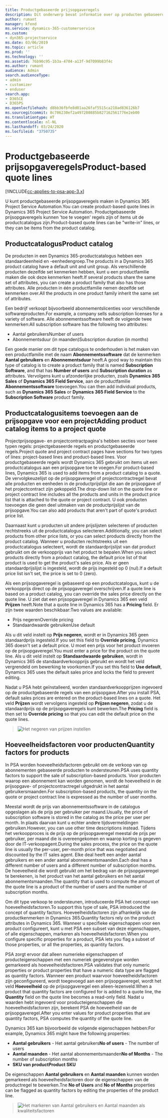 ```yaml
---
title: Productgebaseerde prijsopgaveregels
description: Dit onderwerp bevat informatie over op producten gebaseerde prijsopgaveregels.
author: rumant
manager: kfend
ms.service: dynamics-365-customerservice
ms.custom:
- dyn365-projectservice
ms.date: 03/06/2019
ms.topic: article
ms.prod: ''
ms.technology: ''
ms.assetid: 76b90c95-1b3a-4704-a13f-9d7099b83f4c
ms.author: rumant
audience: Admin
search.audienceType:
- admin
- customizer
- enduser
search.app:
- D365CE
- D365PS
ms.openlocfilehash: d8bb36fbfe8d01aa26faf5515ca218ad836126b7
ms.sourcegitcommit: 8c786230ef2a497280885b827162561776e2eb00
ms.translationtype: HT
ms.contentlocale: nl-NL
ms.lasthandoff: 03/24/2020
ms.locfileid: "3750735"
---
```

# <a name="product-based-quote-lines"></a><span data-ttu-id="dbc17-103">Productgebaseerde prijsopgaveregels</span><span class="sxs-lookup"><span data-stu-id="dbc17-103">Product-based quote lines</span></span>

[!INCLUDE[cc-applies-to-psa-app-3.x](../includes/cc-applies-to-psa-app-3x.md)]


<span data-ttu-id="dbc17-104">U kunt productgebaseerde prijsopgaveregels maken in Dynamics 365 Project Service Automation.</span><span class="sxs-lookup"><span data-stu-id="dbc17-104">You can create product-based quote lines in Dynamics 365 Project Service Automation.</span></span> <span data-ttu-id="dbc17-105">Productgebaseerde prijsopgaveregels kunnen 'toe te voegen' regels zijn of items uit de productcatalogus zijn.</span><span class="sxs-lookup"><span data-stu-id="dbc17-105">Product-based quote lines can be "write-in" lines, or they can be items from the product catalog.</span></span>

## <a name="product-catalog"></a><span data-ttu-id="dbc17-106">Productcatalogus</span><span class="sxs-lookup"><span data-stu-id="dbc17-106">Product catalog</span></span>

<span data-ttu-id="dbc17-107">De producten in een Dynamics 365-productcatalogus hebben een standaardeenheid en -eenhedengroep.</span><span class="sxs-lookup"><span data-stu-id="dbc17-107">The products in a Dynamics 365 product catalog have a default unit and unit group.</span></span> <span data-ttu-id="dbc17-108">Als verschillende producten dezelfde set kenmerken hebben, kunt u een productfamilie maken die ook deze kenmerken heeft.</span><span class="sxs-lookup"><span data-stu-id="dbc17-108">If several products share the same set of attributes, you can create a product family that also has those attributes.</span></span> <span data-ttu-id="dbc17-109">Alle producten in één productfamilie nemen dezelfde set kenmerken over.</span><span class="sxs-lookup"><span data-stu-id="dbc17-109">All the products in one product family inherit the same set of attributes.</span></span>

<span data-ttu-id="dbc17-110">Een bedrijf verkoopt bijvoorbeeld abonnementslicenties voor verschillende softwareproducten.</span><span class="sxs-lookup"><span data-stu-id="dbc17-110">For example, a company sells subscription licenses for a variety of software.</span></span> <span data-ttu-id="dbc17-111">Alle abonnementssoftware heeft de volgende twee kenmerken:</span><span class="sxs-lookup"><span data-stu-id="dbc17-111">All subscription software has the following two attributes:</span></span>

- <span data-ttu-id="dbc17-112">Aantal gebruikers</span><span class="sxs-lookup"><span data-stu-id="dbc17-112">Number of users</span></span> 
- <span data-ttu-id="dbc17-113">Abonnementsduur (in maanden)</span><span class="sxs-lookup"><span data-stu-id="dbc17-113">Subscription duration (in months)</span></span>

<span data-ttu-id="dbc17-114">Een goede manier om dit type catalogus te onderhouden is het maken van een productfamilie met de naam **Abonnementssoftware** dat de kenmerken **Aantal gebruikers** en **Abonnementsduur** heeft.</span><span class="sxs-lookup"><span data-stu-id="dbc17-114">A good way to maintain this type of catalog is to create a product family that is named **Subscription Software**, and that has **Number of users** and **Subscription duration** as attributes.</span></span> <span data-ttu-id="dbc17-115">Vervolgens kunt u afzonderlijke producten, zoals **Dynamics 365 Sales** of **Dynamics 365 Field Service**, aan de productfamilie **Abonnementssoftware** toevoegen.</span><span class="sxs-lookup"><span data-stu-id="dbc17-115">You can then add individual products, such as **Dynamics 365 Sales** or **Dynamics 365 Field Service** to the **Subscription Software** product family.</span></span>

## <a name="adding-product-catalog-items-to-a-project-quote"></a><span data-ttu-id="dbc17-116">Productcatalogusitems toevoegen aan de prijsopgave voor een project</span><span class="sxs-lookup"><span data-stu-id="dbc17-116">Adding product catalog items to a project quote</span></span>

<span data-ttu-id="dbc17-117">Projectprijsopgave- en projectcontractpagina's hebben secties voor twee typen regels: projectgebaseerde regels en productgebaseerde regels.</span><span class="sxs-lookup"><span data-stu-id="dbc17-117">Project quote and project contract pages have sections for two types of lines: project-based lines and product-based lines.</span></span> <span data-ttu-id="dbc17-118">Voor productgebaseerde regels wordt Dynamics 365 gebruikt om items uit een productcatalogus aan een prijsopgave toe te voegen.</span><span class="sxs-lookup"><span data-stu-id="dbc17-118">For product-based lines, Dynamics 365 is used to add items from a product catalog to a quote.</span></span> <span data-ttu-id="dbc17-119">De vervolgkeuzelijst op de prijsopgaveregel of projectcontractregel bevat alle producten en eenheden in de productprijslijst die aan de prijsopgave of het projectcontract zijn gekoppeld.</span><span class="sxs-lookup"><span data-stu-id="dbc17-119">The drop-down list on the quote line or project contract line includes all the products and units in the product price list that is attached to the quote or project contract.</span></span> <span data-ttu-id="dbc17-120">U ook producten toevoegen die geen deel uitmaken van de productprijslijst van de prijsopgave.</span><span class="sxs-lookup"><span data-stu-id="dbc17-120">You can also add products that aren't part of quote's product price list.</span></span>

<span data-ttu-id="dbc17-121">Daarnaast kunt u producten uit andere prijslijsten selecteren of producten rechtstreeks uit de productcatalogus selecteren.</span><span class="sxs-lookup"><span data-stu-id="dbc17-121">Additionally, you can select products from other price lists, or you can select products directly from the product catalog.</span></span> <span data-ttu-id="dbc17-122">Wanneer u producten rechtstreeks uit een productcatalogus selecteert, wordt de standaardprijslijst van dat product gebruikt om de verkoopprijs van het product te bepalen.</span><span class="sxs-lookup"><span data-stu-id="dbc17-122">When you select products directly from a product catalog, the default price list of that product is used to get the product's sales price.</span></span> <span data-ttu-id="dbc17-123">Als er geen standaardprijslijst is ingesteld, wordt de prijs ingesteld op 0 (nul).</span><span class="sxs-lookup"><span data-stu-id="dbc17-123">If a default price list isn't set, the price is set to 0 (zero).</span></span>

<span data-ttu-id="dbc17-124">Als een prijsopgaveregel is gebaseerd op een productcatalogus, kunt u de verkoopprijs direct op de prijsopgaveregel overschrijven.</span><span class="sxs-lookup"><span data-stu-id="dbc17-124">If a quote line is based on a product catalog, you can override the sales price directly on the quote line.</span></span> <span data-ttu-id="dbc17-125">U ziet dat een prijsopgaveregel in Dynamics 365 een veld **Prijzen** heeft.</span><span class="sxs-lookup"><span data-stu-id="dbc17-125">Note that a quote line in Dynamics 365 has a **Pricing** field.</span></span> <span data-ttu-id="dbc17-126">Er zijn twee waarden beschikbaar:</span><span class="sxs-lookup"><span data-stu-id="dbc17-126">Two values are available:</span></span>

- <span data-ttu-id="dbc17-127">Prijs negeren</span><span class="sxs-lookup"><span data-stu-id="dbc17-127">Override pricing</span></span>  
- <span data-ttu-id="dbc17-128">Standaardwaarde gebruiken</span><span class="sxs-lookup"><span data-stu-id="dbc17-128">Use default</span></span>

<span data-ttu-id="dbc17-129">Als u dit veld instelt op **Prijs negeren**, wordt er in Dynamics 365 geen standaardprijs ingesteld.</span><span class="sxs-lookup"><span data-stu-id="dbc17-129">If you set this field to **Override pricing**, Dynamics 365 doesn't set a default price.</span></span> <span data-ttu-id="dbc17-130">U moet een prijs voor het product invoeren op de prijsopgaveregel.</span><span class="sxs-lookup"><span data-stu-id="dbc17-130">You must enter a price for the product on the quote line.</span></span> <span data-ttu-id="dbc17-131">Als u dit veld instelt op **Standaardwaarde gebruiken**, wordt in Dynamics 365 de standaardverkoopprijs gebruikt en wordt het veld vergrendeld om bewerking te voorkomen.</span><span class="sxs-lookup"><span data-stu-id="dbc17-131">If you set this field to **Use default**, Dynamics 365 uses the default sales price and locks the field to prevent editing.</span></span>

<span data-ttu-id="dbc17-132">Nadat u PSA hebt geïnstalleerd, worden standaardverkoopprijzen ingevoerd op de productgebaseerde regels van een prijsopgave.</span><span class="sxs-lookup"><span data-stu-id="dbc17-132">After you install PSA, default sales prices are entered on the product-based lines on a quote.</span></span> <span data-ttu-id="dbc17-133">Het veld **Prijzen** wordt vervolgens ingesteld op **Prijzen negeren**, zodat u de standaardprijs op de prijsopgaveregels kunt bewerken.</span><span class="sxs-lookup"><span data-stu-id="dbc17-133">The **Pricing** field is then set to **Override pricing** so that you can edit the default price on the quote lines.</span></span>

> ![Het negeren van prijzen instellen](media/basic-guide-10.png)
 
## <a name="quantity-factors-for-products"></a><span data-ttu-id="dbc17-135">Hoeveelheidsfactoren voor producten</span><span class="sxs-lookup"><span data-stu-id="dbc17-135">Quantity factors for products</span></span>

<span data-ttu-id="dbc17-136">In PSA worden hoeveelheidsfactoren gebruikt om de verkoop van op abonnementen gebaseerde producten te ondersteunen.</span><span class="sxs-lookup"><span data-stu-id="dbc17-136">PSA uses quantity factors to support the sale of subscription-based products.</span></span> <span data-ttu-id="dbc17-137">Voor producten waarop een abonnement kan worden genomen, wordt de hoeveelheid in de prijsopgave- of projectcontractregel uitgedrukt in het aantal gebruikersmaanden.</span><span class="sxs-lookup"><span data-stu-id="dbc17-137">For subscription-based products, the quantity on the quote or project contract line is expressed as the number of user months.</span></span>

<span data-ttu-id="dbc17-138">Meestal wordt de prijs van abonnementssoftware in de catalogus opgeslagen als de prijs per gebruiker per maand.</span><span class="sxs-lookup"><span data-stu-id="dbc17-138">Usually, the price of subscription software is stored in the catalog as the price per user per month.</span></span> <span data-ttu-id="dbc17-139">In plaats daarvan kunt u echter andere tijdsvermeldingen gebruiken.</span><span class="sxs-lookup"><span data-stu-id="dbc17-139">However, you can use other time descriptions instead.</span></span> <span data-ttu-id="dbc17-140">Tijdens het verkoopproces is de prijs op de prijsopgaveregel meestal de prijs per gebruiker, per maand die is overeengekomen en waarop korting is gegeven door de IT-verkoopagent.</span><span class="sxs-lookup"><span data-stu-id="dbc17-140">During the sales process, the price on the quote line is usually the per-user, per-month price that was negotiated and discounted by the IT sales agent.</span></span> <span data-ttu-id="dbc17-141">Elke deal heeft een ander aantal gebruikers en een ander aantal abonnementsmaanden.</span><span class="sxs-lookup"><span data-stu-id="dbc17-141">Each deal has a different number of users and a different number of subscription months.</span></span> <span data-ttu-id="dbc17-142">De hoeveelheid die wordt gebruikt om het bedrag van de prijsopgaveregel te berekenen, is het product van het aantal gebruikers en het aantal abonnementsmaanden.</span><span class="sxs-lookup"><span data-stu-id="dbc17-142">The quantity that is used to compute the amount of the quote line is a product of the number of users and the number of subscription months.</span></span>

<span data-ttu-id="dbc17-143">Om dit type verkoop te ondersteunen, introduceerde PSA het concept van hoeveelheidsfactoren.</span><span class="sxs-lookup"><span data-stu-id="dbc17-143">To support this type of sale, PSA introduced the concept of quantity factors.</span></span> <span data-ttu-id="dbc17-144">Hoeveelheidsfactoren zijn afhankelijk van de productkenmerken in Dynamics 365.</span><span class="sxs-lookup"><span data-stu-id="dbc17-144">Quantity factors rely on the product attributes in Dynamics 365.</span></span> <span data-ttu-id="dbc17-145">Wanneer u specifieke eigenschappen voor een product configureert, kunt u met PSA een subset van deze eigenschappen, of alle eigenschappen, markeren als hoeveelheidsfactoren.</span><span class="sxs-lookup"><span data-stu-id="dbc17-145">When you configure specific properties for a product, PSA lets you flag a subset of those properties, or all the properties, as quantity factors.</span></span>

<span data-ttu-id="dbc17-146">PSA zorgt ervoor dat alleen numerieke eigenschappen of producteigenschappen met een numeriek gegevenstype worden gemarkeerd als hoeveelheidsfactoren.</span><span class="sxs-lookup"><span data-stu-id="dbc17-146">PSA validates that only numeric properties or product properties that have a numeric data type are flagged as quantity factors.</span></span> <span data-ttu-id="dbc17-147">Wanneer een product waarvoor hoeveelheidsfactoren zijn geconfigureerd, wordt toegevoegd aan een prijsopgaveregel, wordt het veld **Hoeveelheid** op de prijsopgaveregel een alleen-lezenveld.</span><span class="sxs-lookup"><span data-stu-id="dbc17-147">When a product that quantity factors are configured for is added to a quote line, the **Quantity** field on the quote line becomes a read-only field.</span></span> <span data-ttu-id="dbc17-148">Nadat u waarden hebt ingevoerd voor producteigenschappen die hoeveelheidsfactoren zijn, berekent PSA de hoeveelheid van de prijsopgaveregel.</span><span class="sxs-lookup"><span data-stu-id="dbc17-148">After you enter values for product properties that are quantity factors, PSA computes the quantity of the quote line.</span></span>

<span data-ttu-id="dbc17-149">Dynamics 365 kan bijvoorbeeld de volgende eigenschappen hebben:</span><span class="sxs-lookup"><span data-stu-id="dbc17-149">For example, Dynamics 365 might have the following properties:</span></span> 

- <span data-ttu-id="dbc17-150">**Aantal gebruikers** - Het aantal gebruikers</span><span class="sxs-lookup"><span data-stu-id="dbc17-150">**No of users** - The number of users</span></span> 
- <span data-ttu-id="dbc17-151">**Aantal maanden** - Het aantal abonnementsmaanden</span><span class="sxs-lookup"><span data-stu-id="dbc17-151">**No of Months** - The number of subscription months</span></span>
- <span data-ttu-id="dbc17-152">**SKU van product**</span><span class="sxs-lookup"><span data-stu-id="dbc17-152">**Product SKU**</span></span> 

<span data-ttu-id="dbc17-153">De eigenschappen **Aantal gebruikers** en **Aantal maanden** kunnen worden gemarkeerd als hoeveelheidsfactoren door de eigenschappen van de productregel te bewerken.</span><span class="sxs-lookup"><span data-stu-id="dbc17-153">Tne **No of Users** and **No of Months** properties can be flagged as quantity factors by editing the properties of the product line.</span></span> 

> ![Het markeren van Aantal gebruikers en Aantal maanden als kwaliteitsfactoren](media/basic-guide-11.png)
 

